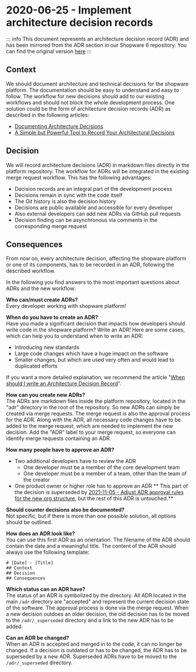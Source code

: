 # 2020-06-25 - Implement architecture decision records

::: info
This document represents an architecture decision record (ADR) and has been mirrored from the ADR section in our Shopware 6 repository.
You can find the original version [here](https://github.com/shopware/platform/blob/trunk/adr/workflow/2020-06-25-implement-architecture-decision-records.md)
:::

## Context
We should document architecture and technical decisions for the shopware platform. The documentation should be easy to understand and easy to follow. The workflow for new decisions should add to our existing workflows and should not block the whole development process. One solution could be the form of architecture decision records (ADR) as described in the following articles:

*  [Documenting Architecture Decisions](http://thinkrelevance.com/blog/2011/11/15/documenting-architecture-decisions)
*  [A Simple but Powerful Tool to Record Your Architectural Decisions](https://medium.com/better-programming/here-is-a-simple-yet-powerful-tool-to-record-your-architectural-decisions-5fb31367a7da)

## Decision
We will record architecture decisions (ADR) in markdown files directly in the platform repository. The workflow for ADRs will be integrated in the existing merge request workflow. This has the following advantages:

*  Decision records are an integral part of the development process
*  Decisions remain in sync with the code itself
*  The Git history is also the decision history
*  Decisions are public available and accessible for every developer
*  Also external developers can add new ADRs via GitHub pull requests
*  Decision finding can be asynchronous via comments in the corresponding merge request

## Consequences
From now on, every architecture decision, affecting the shopware platform or one of its components, has to be recorded in an ADR, following the described workflow.

In the following you find answers to the most important questions about ADRs and the new workflow:

**Who can/must create ADRs?**   
Every developer working with shopware platform!

**When do you have to create an ADR?**  
Have you made a significant decision that impacts how developers should write code in the shopware platform? Write an ADR! Here are some cases, which can help you to understand when to write an ADR:

*  Introducing new standards
*  Large code changes which have a huge impact on the software
*  Smaller changes, but which are used very often and would lead to duplicated efforts 

If you want a more detailed explanation, we recommend the article "[When should I write an Architecture Decision Record](https://engineering.atspotify.com/2020/04/14/when-should-i-write-an-architecture-decision-record/)".

**How can you create new ADRs?**  
The ADRs are markdown files inside the platform repository, located in the "adr" directory in the root of the repository. So new ADRs can simply be created via merge requests. The merge request is also the approval process for the ADR. Along with the ADR, all necessary code changes have to be added to the merge request, which are needed to implement the new decision. Add the "ADR" label to your merge request, so everyone can identify merge requests containing an ADR.  

**How many people have to approve an ADR?**  
* Two additional developers have to review the ADR
   *  One developer must be a member of the core development team
   *  One developer must be a member of a team, other than the team of the creator
* One product owner or higher role has to approve an ADR
** This part of the decision is superseded by [2021-11-05 - Adjust ADR approval rules for the new org structure](2021-11-05-adjust-ADR-approval-rules), but the rest of this ADR is untouched.**

**Should counter decisions also be documented?**   
Not specific, but if there is more than one possible solution, all options should be outlined.

**How does an ADR look like?**  
You can use this first ADR as an orientation. The filename of the ADR should contain the date and a meaningful title. The content of the ADR should always use the following template:
```
# [Date] - [Title]
## Context
## Decision
## Consequences
```

**Which status can an ADR have?**  
The status of an ADR is symbolized by the directory. All ADR located in the main `/adr` directory are "accepted" and represent the current decision state of the software. The approval process is done via the merge request. When a new decision outdoes an older decision, the old decision has to be moved to the `/adr/_superseded` directory and a link to the new ADR has to be added.

**Can an ADR be changed?**  
When an ADR is accepted and merged in to the code, it can no longer be changed. If a decision is outdated or has to be changed, the ADR has to be superseded by a new ADR. Superseded ADRs have to be moved to the `/adr/_superseded` directory.

